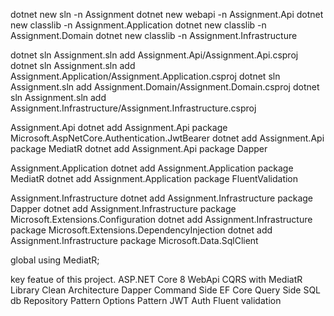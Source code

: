 dotnet new sln -n Assignment
dotnet new webapi -n Assignment.Api
dotnet new classlib -n Assignment.Application
dotnet new classlib -n Assignment.Domain
dotnet new classlib -n Assignment.Infrastructure

dotnet sln Assignment.sln add Assignment.Api/Assignment.Api.csproj
dotnet sln Assignment.sln add Assignment.Application/Assignment.Application.csproj
dotnet sln Assignment.sln add Assignment.Domain/Assignment.Domain.csproj
dotnet sln Assignment.sln add Assignment.Infrastructure/Assignment.Infrastructure.csproj

Assignment.Api
dotnet add Assignment.Api package Microsoft.AspNetCore.Authentication.JwtBearer
dotnet add Assignment.Api package MediatR
dotnet add Assignment.Api package Dapper

Assignment.Application
dotnet add Assignment.Application package MediatR
dotnet add Assignment.Application package FluentValidation

Assignment.Infrastructure
dotnet add Assignment.Infrastructure package Dapper
dotnet add Assignment.Infrastructure package Microsoft.Extensions.Configuration
dotnet add Assignment.Infrastructure package Microsoft.Extensions.DependencyInjection
dotnet add Assignment.Infrastructure package Microsoft.Data.SqlClient

global using MediatR;

key featue of this project.
ASP.NET Core 8 WebApi
CQRS with MediatR Library
Clean Architecture
Dapper Command Side
EF Core Query Side
SQL db
Repository Pattern
Options Pattern
JWT Auth
Fluent validation
